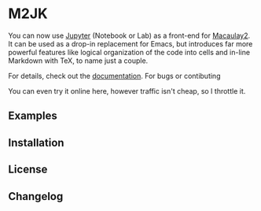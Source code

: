 # M2JK

You can now use [Jupyter](http://www.jupyter.org) (Notebook or Lab) as a front-end for [Macaulay2](https://faculty.math.illinois.edu/Macaulay2/).
It can be used as a drop-in replacement for Emacs,
but introduces far more powerful features like
logical organization of the code into cells and in-line Markdown with TeX,
to name just a couple.

For details, check out the [documentation](http://m2jk.rtfd.io).
For bugs or contibuting

You can even try it online here, however traffic isn't cheap, so I throttle it.

## Examples

## Installation

## License

## Changelog
